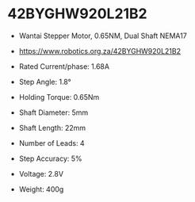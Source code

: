 # 42BYGHW920L21B2
- Wantai Stepper Motor, 0.65NM, Dual Shaft NEMA17
- https://www.robotics.org.za/42BYGHW920L21B2

- Rated Current/phase: 1.68A
- Step Angle: 1.8°
- Holding Torque: 0.65Nm
- Shaft Diameter: 5mm
- Shaft Length: 22mm
- Number of Leads: 4
- Step Accuracy: 5%
- Voltage: 2.8V
- Weight: 400g
